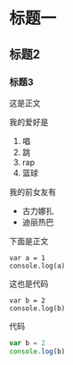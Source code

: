 # 标题一

## 标题2

### 标题3

这是正文

我的爱好是

1. 唱
2. 跳
3. rap
4. 篮球

我的前女友有

* 古力娜扎
* 迪丽热巴

下面是正文

    var a = 1
    console.log(a)


这也是代码

````
var b = 2
console.log(b)
````

代码

```javascript
var b = 2
console.log(b)
```
